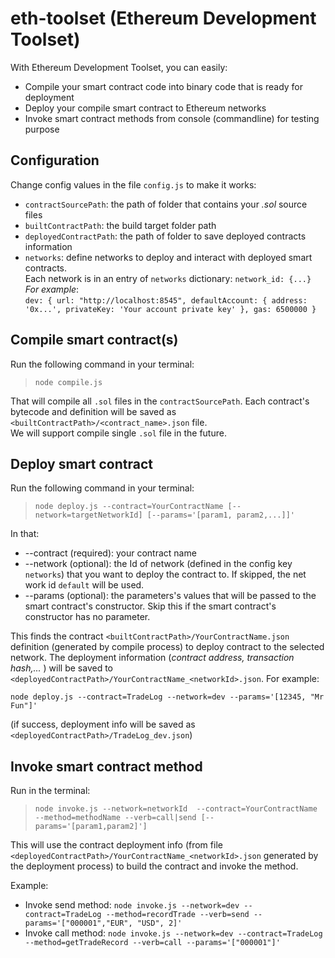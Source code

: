 # eth-toolset (Ethereum Development Toolset)
With Ethereum Development Toolset, you can easily:
* Compile your smart contract code into binary code that is ready for deployment
* Deploy your compile smart contract to Ethereum networks
* Invoke smart contract methods from console (commandline) for testing purpose

## Configuration
Change config values in the file `config.js` to make it works:
* `contractSourcePath`: the path of folder that contains your *.sol* source files
* `builtContractPath`: the build target folder path
* `deployedContractPath`: the path of folder to save deployed contracts information
* `networks`: define networks to deploy and interact with deployed smart contracts.   
                  Each network is in an entry of `networks` dictionary: `network_id: {...}`   
                  _For example_:  
                   ```
                          dev: {
                              url: "http://localhost:8545",
                              defaultAccount: {
                                  address: '0x...',
                                  privateKey: 'Your account private key'
                              },
                              gas: 6500000
                          }
                  ```

## Compile smart contract(s)
Run the following command in your terminal:  
  >  ```node compile.js```  
  
That will compile all `.sol` files in the `contractSourcePath`.
Each contract's bytecode and definition will be saved as `<builtContractPath>/<contract_name>.json` file.  
We will support compile single `.sol` file in the future.

## Deploy smart contract
Run the following command in your terminal:  
  >  ```node deploy.js --contract=YourContractName [--network=targetNetworkId] [--params='[param1, param2,...]]'``` 

In that:
* --contract (required): your contract name
* --network (optional): the Id of network (defined in the config key `networks`) that you want to deploy the contract to.
                        If skipped, the net work id `default` will be used.
* --params (optional): the parameters's values that will be passed to the smart contract's constructor.
                       Skip this if the smart contract's constructor has no parameter. 

This finds the contract `<builtContractPath>/YourContractName.json` definition (generated by compile process) to deploy contract to the selected network.
The deployment information (_contract address, transaction hash,..._ ) will be saved to `<deployedContractPath>/YourContractName_<networkId>.json`.
For example:  
```
node deploy.js --contract=TradeLog --network=dev --params='[12345, "Mr Fun"]'
```
(if success, deployment info will be saved as `<deployedContractPath>/TradeLog_dev.json`)

## Invoke smart contract method
Run in the terminal:
>```node invoke.js --network=networkId  --contract=YourContractName --method=methodName --verb=call|send [--params='[param1,param2]']```

This will use the contract deployment info (from file `<deployedContractPath>/YourContractName_<networkId>.json` generated by the deployment process)
to build the contract and invoke the method.
  
Example:
* Invoke send method:  `node invoke.js --network=dev --contract=TradeLog --method=recordTrade --verb=send --params='["000001","EUR", "USD", 2]'`
* Invoke call method:  `node invoke.js --network=dev --contract=TradeLog --method=getTradeRecord --verb=call --params='["000001"]'`
